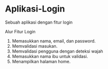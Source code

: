 # Aplikasi-Login
Sebuah aplikasi dengan fitur login

Alur Fitur Login
1. Memasukkan nama, email, dan password.
2. Memvalidasi masukan.
3. Memvalidasi pengguna dengan deteksi wajah
4. Memasukkan nama ibu untuk validasi.
5. Menampilkan halaman home.
